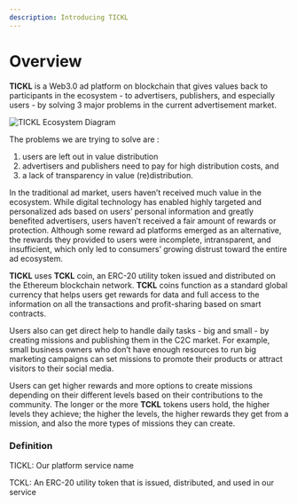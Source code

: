 ```yaml
---
description: Introducing TICKL
---
```


# Overview

**TICKL** is a Web3.0 ad platform on blockchain that gives values back to participants in the ecosystem - to advertisers, publishers, and especially users - by solving 3 major problems in the current advertisement market.

![TICKL Ecosystem Diagram](.gitbook/assets/TICKL\_ecosystem\_v1.0.1.png)

The problems we are trying to solve are :

1. users are left out in value distribution
2. advertisers and publishers need to pay for high distribution costs, and&#x20;
3. a lack of transparency in value (re)distribution.

In the traditional ad market, users haven’t received much value in the ecosystem. While digital technology has enabled highly targeted and personalized ads based on users’ personal information and greatly benefited advertisers, users haven’t received a fair amount of rewards or protection. Although some reward ad platforms emerged as an alternative, the rewards they provided to users were incomplete, intransparent, and insufficient, which only led to consumers’ growing distrust toward the entire ad ecosystem.

**TICKL** uses **TCKL** coin, an ERC-20 utility token issued and distributed on the Ethereum blockchain network. **TCKL** coins function as a standard global currency that helps users get rewards for data and full access to the information on all the transactions and profit-sharing based on smart contracts.

Users also can get direct help to handle daily tasks - big and small - by creating missions and publishing them in the C2C market. For example, small business owners who don’t have enough resources to run big marketing campaigns can set missions to promote their products or attract visitors to their social media.

Users can get higher rewards and more options to create missions depending on their different levels based on their contributions to the community. The longer or the more **TCKL** tokens users hold, the higher levels they achieve; the higher the levels, the higher rewards they get from a mission, and also the more types of missions they can create.



### Definition

TICKL: Our platform service name

TCKL: An ERC-20 utility token that is issued, distributed, and used in our service







